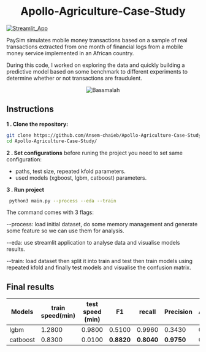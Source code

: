 <h1 align="center">Apollo-Agriculture-Case-Study</h1>

[![Streamlit_App]][streamlit_App_url]

PaySim simulates mobile money transactions based on a sample of real transactions extracted from one month of financial logs from a mobile money service implemented in an African country. 

During this code, I worked on exploring the data and quickly building a predictive model based on some benchmark to different experiments to determine whether or not transactions are fraudulent.


<p align="center"><img src ="https://github.com/Ansem-chaieb/Apollo-Agriculture-Case-Study/images/apollo.gif" alt = "Bassmalah" class="center"></p>


## Instructions
**1 . Clone the repository:**
```bash
git clone https://github.com/Ansem-chaieb/Apollo-Agriculture-Case-Study.git
cd Apollo-Agriculture-Case-Study/
```
**2 . Set configurations**
before runing the project you need to set same configuration:
* paths, test size, repeated kfold parameters.
* used models (xgboost, lgbm, catboost) parameters.

**3 . Run project**
 ```bash
  python3 main.py --process --eda --train
  ```

  The command comes with 3 flags:
  
--process: load initial dataset, do some memory management and generate some feature so we can use them for analysis.
  
--eda:  use streamlit application to analyse data and visualise models results.

--train: load dataset then split it into train and test then train models using repeated kfold and finally test models and visualise the confusion matrix.
  
## Final results
|Models| train speed(min) | test speed (min) | F1 | recall | Precision | Accuracy | 
|------|------------------|------------------|----|--------|-----------|----------|
|lgbm  |1.2800            |0.9800            |0.5100|0.9960|0.3430     |0.9840    |
|catboost|0.8300          |0.0100            |**0.8820**|**0.8040**|**0.9750**      |0.9980   |


  <!-- MARKDOWN LINKS & IMAGES -->
<!-- https://www.markdownguide.org/basic-syntax/#reference-style-links -->
[Streamlit_App]: https://img.shields.io/badge/streamlit-%23FF4B4B.svg?&style=for-the-badge&logo=streamlit&logoColor=white
[streamlit_App_url]: https://share.streamlit.io/ansem-chaieb/apollo-agriculture-case-study/main/src/streamlit_app.py